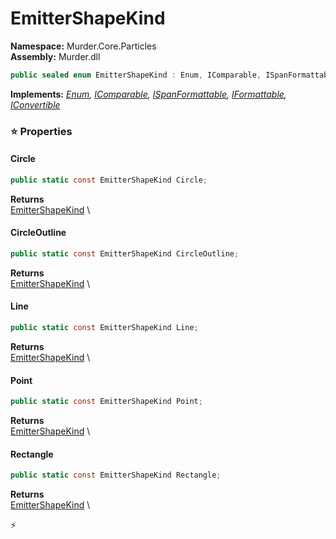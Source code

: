 # EmitterShapeKind

**Namespace:** Murder.Core.Particles \
**Assembly:** Murder.dll

```csharp
public sealed enum EmitterShapeKind : Enum, IComparable, ISpanFormattable, IFormattable, IConvertible
```

**Implements:** _[Enum](https://learn.microsoft.com/en-us/dotnet/api/System.Enum?view=net-7.0), [IComparable](https://learn.microsoft.com/en-us/dotnet/api/System.IComparable?view=net-7.0), [ISpanFormattable](https://learn.microsoft.com/en-us/dotnet/api/System.ISpanFormattable?view=net-7.0), [IFormattable](https://learn.microsoft.com/en-us/dotnet/api/System.IFormattable?view=net-7.0), [IConvertible](https://learn.microsoft.com/en-us/dotnet/api/System.IConvertible?view=net-7.0)_

### ⭐ Properties
#### Circle
```csharp
public static const EmitterShapeKind Circle;
```

**Returns** \
[EmitterShapeKind](../../../Murder/Core/Particles/EmitterShapeKind.html) \
#### CircleOutline
```csharp
public static const EmitterShapeKind CircleOutline;
```

**Returns** \
[EmitterShapeKind](../../../Murder/Core/Particles/EmitterShapeKind.html) \
#### Line
```csharp
public static const EmitterShapeKind Line;
```

**Returns** \
[EmitterShapeKind](../../../Murder/Core/Particles/EmitterShapeKind.html) \
#### Point
```csharp
public static const EmitterShapeKind Point;
```

**Returns** \
[EmitterShapeKind](../../../Murder/Core/Particles/EmitterShapeKind.html) \
#### Rectangle
```csharp
public static const EmitterShapeKind Rectangle;
```

**Returns** \
[EmitterShapeKind](../../../Murder/Core/Particles/EmitterShapeKind.html) \


⚡